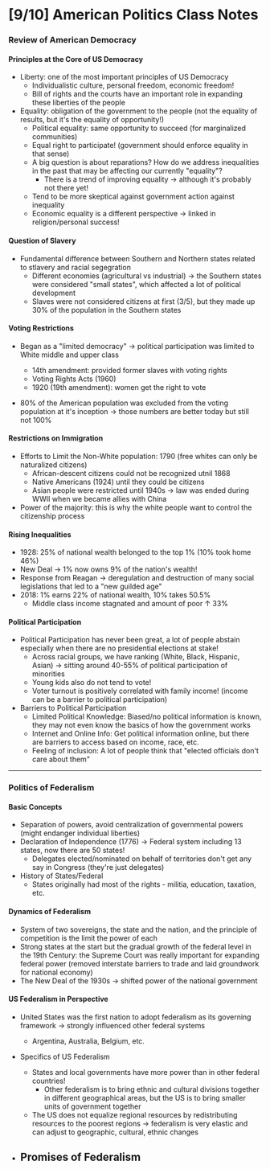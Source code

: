 # [9/10] American Politics Class Notes

### Review of American Democracy

#### Principles at the Core of US Democracy

- Liberty: one of the most important principles of US Democracy
  - Individualistic culture, personal freedom, economic freedom!
  - Bill of rights and the courts have an important role in expanding these liberties of the people
- Equality: obligation of the government to the people (not the equality of results, but it's the equality of opportunity!)
  - Political equality: same opportunity to succeed (for marginalized communities)
  - Equal right to participate! (government should enforce equality in that sense)
  - A big question is about reparations? How do we address inequalities in the past that may be affecting our currently "equality"?
    - There is a trend of improving equality $\rightarrow$ although it's probably not there yet!
  - Tend to be more skeptical against government action against inequality
  - Economic equality is a different perspective $\rightarrow$ linked in religion/personal success!

#### Question of Slavery

- Fundamental difference between Southern and Northern states related to stlavery and racial segegration
  - Different economies (agricultural vs industrial) $\rightarrow$ the Southern states were considered "small states", which affected a lot of political development
  - Slaves were not considered citizens at first (3/5), but they made up 30% of the population in the Southern states

#### Voting Restrictions

- Began as a "limited democracy" $\rightarrow$ political participation was limited to White middle and upper class 
  - 14th amendment: provided former slaves with voting rights
  - Voting Rights Acts (1960)
  - 1920 (19th amendment): women get the right to vote

- 80% of the American population was excluded from the voting population at it's inception $\rightarrow$ those numbers are better today but still not 100%

#### Restrictions on Immigration

- Efforts to Limit the Non-White population: 1790 (free whites can only be naturalized citizens)
  - African-descent citizens could not be recognized utnil 1868
  - Native Americans (1924) until they could be citizens
  - Asian people were restricted until 1940s $\rightarrow$ law was ended during WWII when we became allies with China
- Power of the majority: this is why the white people want to control the citizenship process

#### Rising Inequalities

- 1928: 25% of national wealth belonged to the top 1% (10% took home 46%) 
- New Deal $\rightarrow$ 1% now owns 9% of the nation's wealth!
- Response from Reagan $\rightarrow$ deregulation and destruction of many social legislations that led to a "new guilded age"
- 2018: 1% earns 22% of national wealth, 10% takes 50.5%
  - Middle class income stagnated and amount of poor $\uparrow$ 33%

#### Political Participation

- Political Participation has never been great, a lot of people abstain especially when there are no presidential elections at stake!
  - Across racial groups, we have ranking (White, Black, Hispanic, Asian) $\rightarrow$ sitting around 40-55% of political participation of minorities
  - Young kids also do not tend to vote!
  - Voter turnout is positively correlated with family income! (income can be a barrier to political participation)
- Barriers to Political Participation
  - Limited Political Knowledge: Biased/no political information is known, they may not even know the basics of how the government works
  - Internet and Online Info: Get political information online, but there are barriers to access based on income, race, etc.
  - Feeling of inclusion: A lot of people think that "elected officials don't care about them"

-----

### Politics of Federalism

#### Basic Concepts

- Separation of powers, avoid centralization of governmental powers (might endanger individual liberties)
- Declaration of Independence (1776) $\rightarrow$ Federal system including 13 states, now there are 50 states!
  - Delegates elected/nominated on behalf of territories don't get any say in Congress (they're just delegates)
- History of States/Federal
  - States originally had most of the rights - militia, education, taxation, etc.

#### Dynamics of Federalism

- System of two sovereigns, the state and the nation, and the principle of competition is the limit the power of each
- Strong states at the start but the gradual growth of the federal level in the 19th Century: the Supreme Court was really important for expanding federal power (removed interstate barriers to trade and laid groundwork for national economy)
- The New Deal of the 1930s $\rightarrow$ shifted power of the national government

#### US Federalism in Perspective

- United States was the first nation to adopt federalism as its governing framework $\rightarrow$ strongly influenced other federal systems 
  - Argentina, Australia, Belgium, etc.

- Specifics of US Federalism
  - States and local governments have more power than in other federal countries!
    - Other federalism is to bring ethnic and cultural divisions together in different geographical areas, but the US is to bring smaller units of government together
  - The US does not equalize regional resources by redistributing resources to the poorest regions $\rightarrow$ federalism is very elastic and can adjust to geographic, cultural, ethnic changes
- Promises of Federalism
  - 

